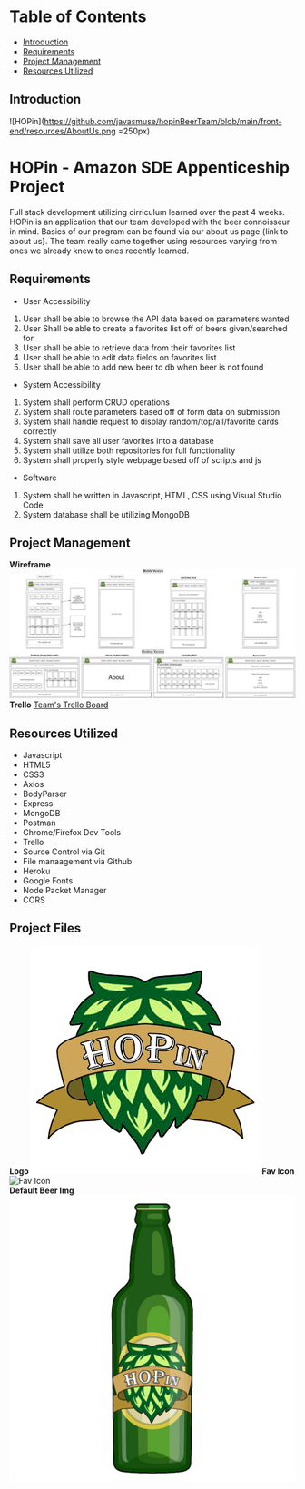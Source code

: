 

# Table of Contents
- [Introduction](#introduction)
- [Requirements](#requirements)
- [Project Management](#project-management)
- [Resources Utilized](#resources-utilized)


## Introduction
![HOPin](https://github.com/javasmuse/hopinBeerTeam/blob/main/front-end/resources/AboutUs.png =250px)
# HOPin - Amazon SDE Appenticeship Project
Full stack development utilizing cirriculum learned over the past 4 weeks. HOPin is an application that our team developed with the beer connoisseur in mind. Basics of our program can be found via our about us page {link to about us}. The team really came together using resources varying from ones we already knew to ones recently learned.

## Requirements

 - User Accessibility 
  1. User shall be able to browse the API data based on parameters wanted
  2. User Shall be able to create a favorites list off of beers given/searched for
  3. User shall be able to retrieve data from their favorites list
  4. User shall be able to edit data fields on favorites list
  5. User shall be able to add new beer to db when beer is not found
  
 - System Accessibility 
  1. System shall perform CRUD operations
  2. System shall route parameters based off of form data on submission
  3. System shall handle request to display random/top/all/favorite cards correctly
  4. System shall save all user favorites into a database
  5. System shall utilize both repositories for full functionality
  6. System shall properly style webpage based off of scripts and js
  
 - Software 
  1. System shall be written in Javascript, HTML, CSS using Visual Studio Code
  2. System database shall be utilizing MongoDB

## Project Management
**Wireframe**
![WireFrame](https://github.com/javasmuse/hopinBeerTeam/blob/main/front-end/resources/Wireframe%20HOPin.jpg)
**Trello**
[Team's Trello Board](https://trello.com/b/fekia5dZ/hopin-project)

## Resources Utilized

 - Javascript
 - HTML5
 - CSS3
 - Axios
 - BodyParser
 - Express
 - MongoDB
 - Postman
 - Chrome/Firefox Dev Tools
 - Trello
 - Source Control via Git
 - File manaagement via Github
 - Heroku
 - Google Fonts
 - Node Packet Manager
 - CORS

## Project Files
**Logo**
![Logo](https://github.com/javasmuse/hopinBeerTeam/blob/main/front-end/resources/hopin.png)
**Fav Icon**
![Fav Icon](https://github.com/javasmuse/hopinBeerTeam/blob/main/front-end/resources/beer.ico)\
**Default Beer Img**
![Default Beer Img](https://github.com/javasmuse/hopinBeerTeam/blob/main/front-end/resources/default_beer_image_HOPin.png)
